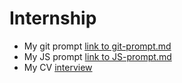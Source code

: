 # Internship
 - My git prompt  [link to git-prompt.md](https://github.com/ZemaPapenko33/internship/blob/git-prompt/git-prompt.md)
- My JS prompt [link to JS-prompt.md](https://github.com/ZemaPapenko33/internship/blob/JS/JS-prompt.md)
- My CV [interview](https://zemapapenko33.github.io/internship/)